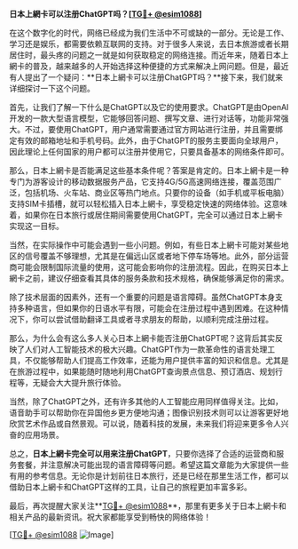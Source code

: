 **日本上網卡可以注册ChatGPT吗？[[TG💪+ @esim1088](https://t.me/s/esim1088)]**

在这个数字化的时代，网络已经成为我们生活中不可或缺的一部分。无论是工作、学习还是娱乐，都需要依赖互联网的支持。对于很多人来说，去日本旅游或者长期居住时，最头疼的问题之一就是如何获取稳定的网络连接。而近年来，随着日本上網卡的普及，越来越多的人开始选择这种便捷的方式来解决上网问题。但是，最近有人提出了一个疑问：**日本上網卡可以注册ChatGPT吗？**接下来，我们就来详细探讨一下这个问题。

首先，让我们了解一下什么是ChatGPT以及它的使用要求。ChatGPT是由OpenAI开发的一款大型语言模型，它能够回答问题、撰写文章、进行对话等，功能非常强大。不过，要使用ChatGPT，用户通常需要通过官方网站进行注册，并且需要绑定有效的邮箱地址和手机号码。此外，由于ChatGPT的服务主要面向全球用户，因此理论上任何国家的用户都可以注册并使用它，只要具备基本的网络条件即可。

那么，日本上網卡是否能满足这些基本条件呢？答案是肯定的。日本上網卡是一种专门为游客设计的移动数据服务产品，它支持4G/5G高速网络连接，覆盖范围广泛，包括机场、火车站、商业区等热门地点。只要你的设备（如手机或平板电脑）支持SIM卡插槽，就可以轻松插入日本上網卡，享受稳定快速的网络体验。这意味着，如果你在日本旅行或居住期间需要使用ChatGPT，完全可以通过日本上網卡实现这一目标。

当然，在实际操作中可能会遇到一些小问题。例如，有些日本上網卡可能对某些地区的信号覆盖不够理想，尤其是在偏远山区或者地下停车场等地。此外，部分运营商可能会限制国际流量的使用，这可能会影响你的注册流程。因此，在购买日本上網卡之前，建议仔细查看其具体的服务条款和技术规格，确保能够满足你的需求。

除了技术层面的因素外，还有一个重要的问题是语言障碍。虽然ChatGPT本身支持多种语言，但如果你的日语水平有限，可能会在注册过程中遇到困难。在这种情况下，你可以尝试借助翻译工具或者寻求朋友的帮助，以顺利完成注册过程。

那么，为什么会有这么多人关心日本上網卡能否注册ChatGPT呢？这背后其实反映了人们对人工智能技术的极大兴趣。ChatGPT作为一款革命性的语言处理工具，不仅能够帮助人们提高工作效率，还能为用户提供丰富的知识和信息。尤其是在旅游过程中，如果能随时随地利用ChatGPT查询景点信息、预订酒店、规划行程等，无疑会大大提升旅行体验。

当然，除了ChatGPT之外，还有许多其他的人工智能应用同样值得关注。比如，语音助手可以帮助你在异国他乡更方便地沟通；图像识别技术则可以让游客更好地欣赏艺术作品或自然景观。可以说，随着科技的发展，未来我们将迎来更多令人兴奋的应用场景。

总之，**日本上網卡完全可以用来注册ChatGPT**，只要你选择了合适的运营商和服务套餐，并注意解决可能出现的语言障碍等问题。希望这篇文章能为大家提供一些有用的参考信息。无论你是计划前往日本旅行，还是已经在那里生活工作，都可以借助日本上網卡和ChatGPT这样的工具，让自己的旅程更加丰富多彩。

最后，再次提醒大家关注**[TG💪+ @esim1088](https://t.me/s/esim1088)**，那里有更多关于日本上網卡和相关产品的最新资讯。祝大家都能享受到畅快的网络体验！

[[TG💪+ @esim1088](https://t.me/s/esim1088) ![Image](https://i.postimg.cc/4NQfJmqS/Snipaste-2025-05-13-00-14-12.png)]